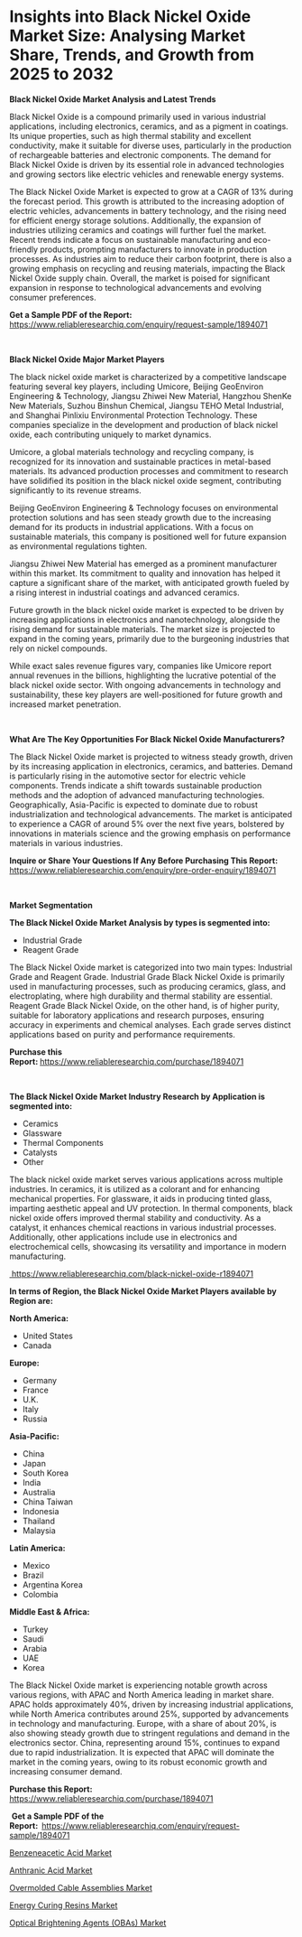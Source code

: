 <p><h1>Insights into Black Nickel Oxide Market Size: Analysing Market Share, Trends, and Growth from 2025 to 2032</h1></p><p><strong>Black Nickel Oxide Market Analysis and Latest Trends</strong></p>
<p><p>Black Nickel Oxide is a compound primarily used in various industrial applications, including electronics, ceramics, and as a pigment in coatings. Its unique properties, such as high thermal stability and excellent conductivity, make it suitable for diverse uses, particularly in the production of rechargeable batteries and electronic components. The demand for Black Nickel Oxide is driven by its essential role in advanced technologies and growing sectors like electric vehicles and renewable energy systems.</p><p>The Black Nickel Oxide Market is expected to grow at a CAGR of 13% during the forecast period. This growth is attributed to the increasing adoption of electric vehicles, advancements in battery technology, and the rising need for efficient energy storage solutions. Additionally, the expansion of industries utilizing ceramics and coatings will further fuel the market. Recent trends indicate a focus on sustainable manufacturing and eco-friendly products, prompting manufacturers to innovate in production processes. As industries aim to reduce their carbon footprint, there is also a growing emphasis on recycling and reusing materials, impacting the Black Nickel Oxide supply chain. Overall, the market is poised for significant expansion in response to technological advancements and evolving consumer preferences.</p></p>
<p><strong>Get a Sample PDF of the Report:&nbsp;</strong> <a href="https://www.reliableresearchiq.com/enquiry/request-sample/1894071?utm_campaign=1140&utm_medium=2&utm_source=Github&utm_content=ia&utm_term=31012025&utm_id=black-nickel-oxide">https://www.reliableresearchiq.com/enquiry/request-sample/1894071</a></p>
<p>&nbsp;</p>
<p><strong>Black Nickel Oxide Major Market Players</strong></p>
<p><p>The black nickel oxide market is characterized by a competitive landscape featuring several key players, including Umicore, Beijing GeoEnviron Engineering & Technology, Jiangsu Zhiwei New Material, Hangzhou ShenKe New Materials, Suzhou Binshun Chemical, Jiangsu TEHO Metal Industrial, and Shanghai Pinlixiu Environmental Protection Technology. These companies specialize in the development and production of black nickel oxide, each contributing uniquely to market dynamics.</p><p>Umicore, a global materials technology and recycling company, is recognized for its innovation and sustainable practices in metal-based materials. Its advanced production processes and commitment to research have solidified its position in the black nickel oxide segment, contributing significantly to its revenue streams.</p><p>Beijing GeoEnviron Engineering & Technology focuses on environmental protection solutions and has seen steady growth due to the increasing demand for its products in industrial applications. With a focus on sustainable materials, this company is positioned well for future expansion as environmental regulations tighten.</p><p>Jiangsu Zhiwei New Material has emerged as a prominent manufacturer within this market. Its commitment to quality and innovation has helped it capture a significant share of the market, with anticipated growth fueled by a rising interest in industrial coatings and advanced ceramics.</p><p>Future growth in the black nickel oxide market is expected to be driven by increasing applications in electronics and nanotechnology, alongside the rising demand for sustainable materials. The market size is projected to expand in the coming years, primarily due to the burgeoning industries that rely on nickel compounds.</p><p>While exact sales revenue figures vary, companies like Umicore report annual revenues in the billions, highlighting the lucrative potential of the black nickel oxide sector. With ongoing advancements in technology and sustainability, these key players are well-positioned for future growth and increased market penetration.</p></p>
<p>&nbsp;</p>
<p><strong>What Are The Key Opportunities For Black Nickel Oxide Manufacturers?</strong></p>
<p><p>The Black Nickel Oxide market is projected to witness steady growth, driven by its increasing application in electronics, ceramics, and batteries. Demand is particularly rising in the automotive sector for electric vehicle components. Trends indicate a shift towards sustainable production methods and the adoption of advanced manufacturing technologies. Geographically, Asia-Pacific is expected to dominate due to robust industrialization and technological advancements. The market is anticipated to experience a CAGR of around 5% over the next five years, bolstered by innovations in materials science and the growing emphasis on performance materials in various industries.</p></p>
<p><strong>Inquire or Share Your Questions If Any Before Purchasing This Report:</strong> <a href="https://www.reliableresearchiq.com/enquiry/pre-order-enquiry/1894071?utm_campaign=1140&utm_medium=2&utm_source=Github&utm_content=ia&utm_term=31012025&utm_id=black-nickel-oxide">https://www.reliableresearchiq.com/enquiry/pre-order-enquiry/1894071</a></p>
<p>&nbsp;</p>
<p><strong>Market Segmentation</strong></p>
<p><strong>The Black Nickel Oxide Market Analysis by types is segmented into:</strong></p>
<p><ul><li>Industrial Grade</li><li>Reagent Grade</li></ul></p>
<p><p>The Black Nickel Oxide market is categorized into two main types: Industrial Grade and Reagent Grade. Industrial Grade Black Nickel Oxide is primarily used in manufacturing processes, such as producing ceramics, glass, and electroplating, where high durability and thermal stability are essential. Reagent Grade Black Nickel Oxide, on the other hand, is of higher purity, suitable for laboratory applications and research purposes, ensuring accuracy in experiments and chemical analyses. Each grade serves distinct applications based on purity and performance requirements.</p></p>
<p><strong>Purchase this Report:&nbsp;</strong><a href="https://www.reliableresearchiq.com/purchase/1894071?utm_campaign=1140&utm_medium=2&utm_source=Github&utm_content=ia&utm_term=31012025&utm_id=black-nickel-oxide">https://www.reliableresearchiq.com/purchase/1894071</a></p>
<p>&nbsp;</p>
<p><strong>The Black Nickel Oxide Market Industry Research by Application is segmented into:</strong></p>
<p><ul><li>Ceramics</li><li>Glassware</li><li>Thermal Components</li><li>Catalysts</li><li>Other</li></ul></p>
<p><p>The black nickel oxide market serves various applications across multiple industries. In ceramics, it is utilized as a colorant and for enhancing mechanical properties. For glassware, it aids in producing tinted glass, imparting aesthetic appeal and UV protection. In thermal components, black nickel oxide offers improved thermal stability and conductivity. As a catalyst, it enhances chemical reactions in various industrial processes. Additionally, other applications include use in electronics and electrochemical cells, showcasing its versatility and importance in modern manufacturing.</p></p>
<p><a href="https://www.reliableresearchiq.com/black-nickel-oxide-r1894071?utm_campaign=1140&utm_medium=2&utm_source=Github&utm_content=ia&utm_term=31012025&utm_id=black-nickel-oxide">&nbsp;https://www.reliableresearchiq.com/black-nickel-oxide-r1894071</a></p>
<p><strong>In terms of Region, the Black Nickel Oxide Market Players available by Region are:</strong></p>
<p>
    <p> <strong> North America: </strong>
        <ul>
            <li>United States</li>
            <li>Canada</li>
        </ul>
        </p> 
    <p> <strong> Europe: </strong>
        <ul>
            <li>Germany</li>
            <li>France</li>
            <li>U.K.</li>
            <li>Italy</li>
            <li>Russia</li>
        </ul>
        </p> 
    <p> <strong> Asia-Pacific: </strong>
        <ul>
            <li>China</li>
            <li>Japan</li>
            <li>South Korea</li>
            <li>India</li>
            <li>Australia</li>
            <li>China Taiwan</li>
            <li>Indonesia</li>
            <li>Thailand</li>
            <li>Malaysia</li>
        </ul>
        </p> 
    <p> <strong> Latin America: </strong>
        <ul>
            <li>Mexico</li>
            <li>Brazil</li>
            <li>Argentina Korea</li>
            <li>Colombia</li>
        </ul>
        </p> 
    <p> <strong> Middle East & Africa: </strong>
        <ul>
            <li>Turkey</li>
            <li>Saudi</li>
            <li>Arabia</li>
            <li>UAE</li>
            <li>Korea</li>
        </ul>
    </p>
    </p>
<p><p>The Black Nickel Oxide market is experiencing notable growth across various regions, with APAC and North America leading in market share. APAC holds approximately 40%, driven by increasing industrial applications, while North America contributes around 25%, supported by advancements in technology and manufacturing. Europe, with a share of about 20%, is also showing steady growth due to stringent regulations and demand in the electronics sector. China, representing around 15%, continues to expand due to rapid industrialization. It is expected that APAC will dominate the market in the coming years, owing to its robust economic growth and increasing consumer demand.</p></p>
<p><strong>Purchase this Report: </strong><a href="https://www.reliableresearchiq.com/purchase/1894071?utm_campaign=1140&utm_medium=2&utm_source=Github&utm_content=ia&utm_term=31012025&utm_id=black-nickel-oxide">https://www.reliableresearchiq.com/purchase/1894071</a></p>
<p>&nbsp;<strong>Get a Sample PDF of the Report:&nbsp;&nbsp;</strong><a href="https://www.reliableresearchiq.com/enquiry/request-sample/1894071?utm_campaign=1140&utm_medium=2&utm_source=Github&utm_content=ia&utm_term=31012025&utm_id=black-nickel-oxide">https://www.reliableresearchiq.com/enquiry/request-sample/1894071</a></p>
<p><strong></strong></p>
<p><p><a href="https://github.com/ajatawlasta/Market-Research-Report-List-1/blob/main/benzeneacetic-acid-market.md?utm_campaign=1140&utm_medium=2&utm_source=Github&utm_content=ia&utm_term=31012025&utm_id=black-nickel-oxide">Benzeneacetic Acid Market</a></p><p><a href="https://github.com/benhaeneye/Market-Research-Report-List-1/blob/main/anthranic-acid-market.md?utm_campaign=1140&utm_medium=2&utm_source=Github&utm_content=ia&utm_term=31012025&utm_id=black-nickel-oxide">Anthranic Acid Market</a></p><p><a href="https://www.linkedin.com/pulse/detailed-report-overmolded-cable-assemblies-market-growth-rdrnf?utm_campaign=1140&utm_medium=2&utm_source=Github&utm_content=ia&utm_term=31012025&utm_id=black-nickel-oxide">Overmolded Cable Assemblies Market</a></p><p><a href="https://www.linkedin.com/pulse/comprehensive-energy-curing-resins-market-outlook-size-p93rc?utm_campaign=1140&utm_medium=2&utm_source=Github&utm_content=ia&utm_term=31012025&utm_id=black-nickel-oxide">Energy Curing Resins Market</a></p><p><a href="https://www.linkedin.com/pulse/strategic-analysis-optical-brightening-agents-obas-market-homtc?utm_campaign=1140&utm_medium=2&utm_source=Github&utm_content=ia&utm_term=31012025&utm_id=black-nickel-oxide">Optical Brightening Agents (OBAs) Market</a></p></p>